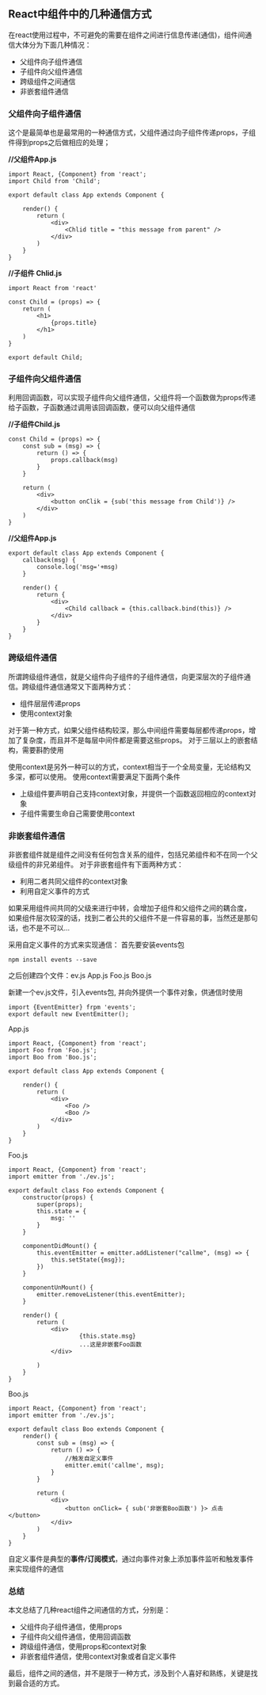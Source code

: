 ## React中组件中的几种通信方式

在react使用过程中，不可避免的需要在组件之间进行信息传递(通信)，组件间通信大体分为下面几种情况：

- 父组件向子组件通信
- 子组件向父组件通信
- 跨级组件之间通信
- 非嵌套组件通信

### 父组件向子组件通信

这个是最简单也是最常用的一种通信方式，父组件通过向子组件传递props，子组件得到props之后做相应的处理；

**//父组件App.js**
```
import React, {Component} from 'react';
import Child from 'Child';

export default class App extends Component {
	
	render() {
		return (
			<div>
				<Chlid title = "this message from parent" />
			</div>
		)
	}
}
```

**//子组件 Chlid.js**
```
import React from 'react'

const Child = (props) => {
	return (
		<h1>
			{props.title}
		</h1>
	)
}

export default Child;

```

### 子组件向父组件通信

利用回调函数，可以实现子组件向父组件通信，父组件将一个函数做为props传递给子函数，子函数通过调用该回调函数，便可以向父组件通信

**//子组件Child.js**
```
const Child = (props) => {
	const sub = (msg) => {
		return () => {
			props.callback(msg)
		}
	}
	
	return (
		<div>
			<button onClik = {sub('this message from Child')} />
		</div>
	)
}
```

**//父组件App.js**
```
export default class App extends Component {
	callback(msg) {
		console.log('msg='+msg)
	}
	
	render() {
		return {
			<div>
				<Child callback = {this.callback.bind(this)} />
			</div>
		}
	}
}

```

### 跨级组件通信

所谓跨级组件通信，就是父组件向子组件的子组件通信，向更深层次的子组件通信。跨级组件通信通常又下面两种方式：

- 组件层层传递props
- 使用context对象

对于第一种方式，如果父组件结构较深，那么中间组件需要每层都传递props，增加了复杂度，而且并不是每层中间件都是需要这些props。
对于三层以上的嵌套结构，需要斟酌使用

使用context是另外一种可以的方式，context相当于一个全局变量，无论结构又多深，都可以使用。
使用context需要满足下面两个条件

- 上级组件要声明自己支持context对象，并提供一个函数返回相应的context对象
- 子组件需要生命自己需要使用context


### 非嵌套组件通信

非嵌套组件就是组件之间没有任何包含关系的组件，包括兄弟组件和不在同一个父级组件的非兄弟组件。
对于非嵌套组件有下面两种方式：

- 利用二者共同父组件的context对象
- 利用自定义事件的方式

如果采用组件间共同的父级来进行中转，会增加子组件和父组件之间的耦合度，
如果组件层次较深的话，找到二者公共的父组件不是一件容易的事，当然还是那句话，也不是不可以...

采用自定义事件的方式来实现通信：
首先要安装events包
```
npm install events --save
```
之后创建四个文件：ev.js App.js Foo.js Boo.js

新建一个ev.js文件，引入events包, 并向外提供一个事件对象，供通信时使用
```
import {EventEmitter} frpm 'events';
export default new EventEmitter();
```

App.js
```
import React, {Component} from 'react';
import Foo from 'Foo.js';
import Boo from 'Boo.js';

export default class App extends Component {

	render() {
		return (
			<div>
				<Foo />
				<Boo />
			</div>
		)
	}
}
```

Foo.js
```
import React, {Component} from 'react';
import emitter from './ev.js';

export default class Foo extends Component {
	constructor(props) {
		super(props);
		this.state = {
			msg: ''
		}
	}
	
	componentDidMount() {
		this.eventEmitter = emitter.addListener("callme", (msg) => {
			this.setState({msg});
		})
	}
	
	componentUnMount() {
		emitter.removeListener(this.eventEmitter);
	}
	
	render() {
		return (
			<div>
					{this.state.msg}
					...这是非嵌套Foo函数
			</div>

		)
	}
}
```

Boo.js
```
import React, {Component} from 'react';
import emitter from './ev.js';

export default class Boo extends Component {
	render() {
		const sub = (msg) => {
			return () => {
				//触发自定义事件
				emitter.emit('callme', msg);
			}
		}
		
		return (
			<div>
				<button onClick= { sub('非嵌套Boo函数') }> 点击 </button>
			</div>
 		)
	}
}
```

自定义事件是典型的**事件/订阅模式**，通过向事件对象上添加事件监听和触发事件来实现组件的通信


### 总结

本文总结了几种react组件之间通信的方式，分别是：

- 父组件向子组件通信，使用props
- 子组件向父组件通信，使用回调函数
- 跨级组件通信，使用props和context对象
- 非嵌套组件通信，使用context对象或者自定义事件

最后，组件之间的通信，并不是限于一种方式，涉及到个人喜好和熟练，关键是找到最合适的方式。










